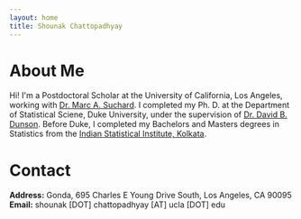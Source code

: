 ```yaml
---
layout: home
title: Shounak Chattopadhyay
---
```


# About Me

Hi! I'm a Postdoctoral Scholar at the University of California, Los Angeles, working with [Dr. Marc A. Suchard](https://suchard-group.github.io/). I completed my Ph. D. at the Department of Statistical Sciene, Duke University, under the supervision of [Dr. David B. Dunson](https://scholars.duke.edu/person/dunson). Before Duke, I completed my Bachelors and Masters degrees in Statistics from the [Indian Statistical Institute, Kolkata](https://www.isical.ac.in/). 

<!-- I became fascinated by Bayesian statistics after coming to know about [Lindley's Paradox](https://en.wikipedia.org/wiki/Lindley%27s_paradox). -->

<!-- I'm from the ever-lively city of Kolkata, India, famous for its [food](https://www.eater.com/23506205/best-places-to-eat-restaurants-travel-2023) among many other things! --> 

# Contact

**Address:** Gonda, 695 Charles E Young Drive South, Los Angeles, CA 90095<br />
**Email:** shounak [DOT] chattopadhyay [AT] ucla [DOT] edu


